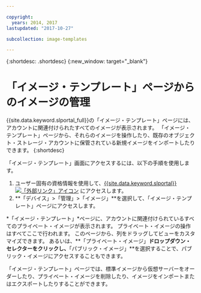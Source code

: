 ```yaml
---

copyright:
  years: 2014, 2017
lastupdated: "2017-10-27"

subcollection: image-templates

---
```


{:shortdesc: .shortdesc}
{:new_window: target="_blank"}

# 「イメージ・テンプレート」ページからのイメージの管理

{{site.data.keyword.slportal_full}}の「イメージ・テンプレート」ページには、アカウントに関連付けられたすべてのイメージが表示されます。
「イメージ・テンプレート」ページから、それらのイメージを操作したり、既存のオブジェクト・ストレージ・アカウントに保管されている新規イメージをインポートしたりできます。
{:shortdesc}

「イメージ・テンプレート」画面にアクセスするには、以下の手順を使用します。

1. ユーザー固有の資格情報を使用して、[{{site.data.keyword.slportal}} ![「外部リンク」アイコン](../../icons/launch-glyph.svg "「外部リンク」アイコン")](https://control.softlayer.com/) にアクセスします。
2. **「デバイス」>「管理」>「イメージ」**を選択して、「イメージ・テンプレート」ページにアクセスします。

*「イメージ・テンプレート」*ページに、アカウントに関連付けられているすべてのプライベート・イメージが表示されます。 プライベート・イメージの操作はすべてここで行われます。 このページから、列をドラッグしてビューをカスタマイズできます。 あるいは、**「プライベート・イメージ」**ドロップダウン・セレクターをクリックし、**「パブリック・イメージ」**を選択することで、パブリック・イメージにアクセスすることもできます。

「イメージ・テンプレート」ページでは、標準イメージから仮想サーバーをオーダーしたり、プライベート・イメージを削除したり、イメージをインポートまたはエクスポートしたりすることができます。
